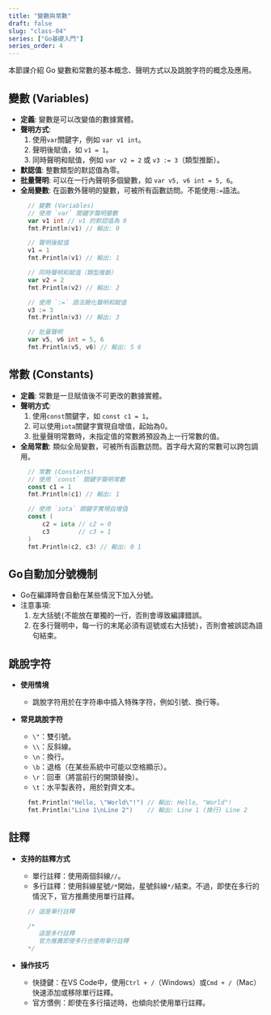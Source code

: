 ```yaml
---
title: "變數與常數"
draft: false
slug: "class-04"
series: ["Go基礎入門"]
series_order: 4
---
```

本節課介紹 Go 變數和常數的基本概念、聲明方式以及跳脫字符的概念及應用。

## 變數 (Variables)
- **定義**: 變數是可以改變值的數據實體。
- **聲明方式**:
  1. 使用`var`關鍵字，例如 `var v1 int`。
  2. 聲明後賦值，如 `v1 = 1`。
  3. 同時聲明和賦值，例如 `var v2 = 2` 或 `v3 := 3`（類型推斷）。
- **默認值**: 整數類型的默認值為零。
- **批量聲明**: 可以在一行內聲明多個變數，如 `var v5, v6 int = 5, 6`。
- **全局變數**: 在函數外聲明的變數，可被所有函數訪問。不能使用`:=`語法。
  ```go
    // 變數 (Variables)
    // 使用 `var` 關鍵字聲明變數
    var v1 int // v1 的默認值為 0
    fmt.Println(v1) // 輸出: 0

    // 聲明後賦值
    v1 = 1
    fmt.Println(v1) // 輸出: 1

    // 同時聲明和賦值（類型推斷）
    var v2 = 2
    fmt.Println(v2) // 輸出: 2

    // 使用 `:=` 語法簡化聲明和賦值
    v3 := 3
    fmt.Println(v3) // 輸出: 3

    // 批量聲明
    var v5, v6 int = 5, 6
    fmt.Println(v5, v6) // 輸出: 5 6
  ```

## 常數 (Constants)
- **定義**: 常數是一旦賦值後不可更改的數據實體。
- **聲明方式**:
  1. 使用`const`關鍵字，如 `const c1 = 1`。
  2. 可以使用`iota`關鍵字實現自增值，起始為0。
  3. 批量聲明常數時，未指定值的常數將預設為上一行常數的值。
- **全局常數**: 類似全局變數，可被所有函數訪問。首字母大寫的常數可以跨包調用。
  ```go
    // 常數 (Constants)
    // 使用 `const` 關鍵字聲明常數
    const c1 = 1
    fmt.Println(c1) // 輸出: 1

    // 使用 `iota` 關鍵字實現自增值
    const (
        c2 = iota // c2 = 0
        c3        // c3 = 1
    )
    fmt.Println(c2, c3) // 輸出: 0 1
  ```

## Go自動加分號機制
- Go在編譯時會自動在某些情況下加入分號。
- 注意事項:
  1. 左大括號`{`不能放在單獨的一行，否則會導致編譯錯誤。
  2. 在多行聲明中，每一行的末尾必須有逗號或右大括號`}`，否則會被誤認為語句結束。

## 跳脫字符
- **使用情境**
  - 跳脫字符用於在字符串中插入特殊字符，例如引號、換行等。

- **常見跳脫字符**
  - `\"`：雙引號。
  - `\\`：反斜線。
  - `\n`：換行。
  - `\b`：退格（在某些系統中可能以空格顯示）。
  - `\r`：回車（將當前行的開頭替換）。
  - `\t`：水平製表符，用於對齊文本。
  ```go
    fmt.Println("Hello, \"World\"!") // 輸出: Hello, "World"!
    fmt.Println("Line 1\nLine 2")    // 輸出: Line 1 (換行) Line 2
  ```

## 註釋
- **支持的註釋方式**
  - 單行註釋：使用兩個斜線`//`。
  - 多行註釋：使用斜線星號`/*`開始，星號斜線`*/`結束。不過，即使在多行的情況下，官方推薦使用單行註釋。
  ```go
    // 這是單行註釋

    /*
       這是多行註釋
       官方推薦即使多行也使用單行註釋
    */
  ```

- **操作技巧**
  - 快捷鍵：在VS Code中，使用`Ctrl + /`（Windows）或`Cmd + /`（Mac）快速添加或移除單行註釋。
  - 官方慣例：即使在多行描述時，也傾向於使用單行註釋。

